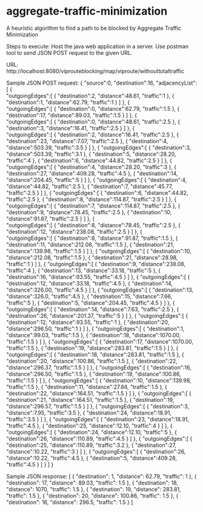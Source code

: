 # aggregate-traffic-minimization
A heuristic algorithm to find a path to be blocked by Aggregate Traffic Minimization

Steps to execute:
Host the java web application in a server.
Use postman tool to send JSON POST request to the given URL.

URL:
http://localhost:8080/viprouteblocking/map/viproute/withouttotaltraffic


Sample JSON POST request:
{
	"source":0,
	"destination":16,
	"adjacencyList":[
		{  
			"outgoingEdges":[
					{
						"destination":2,
						"distance":48.61,
						"traffic":1
					},
					{
						"destination":1,
						"distance":62.79,
						"traffic":1
					}
				]
		},
		{  
			"outgoingEdges":[
					{
						"destination":0,
						"distance":62.79,
						"traffic":1.5
					},
					{
						"destination":17,
						"distance":89.03,
						"traffic":1.5
					}
				]
		},
		{  
			"outgoingEdges":[
					{
						"destination":0,
						"distance":48.61,
						"traffic":2.5
					},
					{
						"destination":3,
						"distance":16.41,
						"traffic":2.5
					}
				]
		},
		{  
			"outgoingEdges":[
					{
						"destination":2,
						"distance":16.41,
						"traffic":2.5
					},
					{
						"destination":23,
						"distance":7.07,
						"traffic":2.5
					},
					{
						"destination":4,
						"distance":503.39,
						"traffic":3.5
					}
				]
		},
		{ 
			"outgoingEdges":[
					{
						"destination":3,
						"distance":503.39,
						"traffic":3.1
					},
					{
						"destination":5,
						"distance":28.20,
						"traffic":4
					},
					{
						"destination":6,
						"distance":44.82,
						"traffic":2.5
					}
				]
		},
		{  
			"outgoingEdges":[
					{
						"destination":4,
						"distance":28.20,
						"traffic":3
					},
					{
						"destination":27,
						"distance":409.28,
						"traffic":4.5
					},
					{
						"destination":14,
						"distance":204.45,
						"traffic":5
					}
				]
		},
		{
			"outgoingEdges":[
					{
						"destination":4,
						"distance":44.82,
						"traffic":2.5
					},
					{
						"destination":7,
						"distance":45.77,
						"traffic":2.5
					}
				]
		},
		{ 
			"outgoingEdges":[
					{
						"destination":6,
						"distance":44.82,
						"traffic":2.5
					},
					{
						"destination":8,
						"distance":114.87,
						"traffic":2.5
					}
				]
		},
		{ 
			"outgoingEdges":[
					{
						"destination":7,
						"distance":114.87,
						"traffic":2.5
					},
					{
						"destination":9,
						"distance":78.45,
						"traffic":2.5
					},
					{
						"destination":10,
						"distance":91.87,
						"traffic":2.5
					}
				]
		},
		{  
			"outgoingEdges":[
					{
						"destination":8,
						"distance":78.45,
						"traffic":2.5
					},
					{
						"destination":12,
						"distance":238.08,
						"traffic":2.5
					}
				]
		},
		{  
			"outgoingEdges":[
					{
						"destination":8,
						"distance":91.87,
						"traffic":1.5
					},
					{
						"destination":11,
						"distance":212.08,
						"traffic":1.5
					},
					{
						"destination":21,
						"distance":139.98,
						"traffic":1.5
					}
				]
		},
		{
			"outgoingEdges":[
					{
						"destination":10,
						"distance":212.08,
						"traffic":1.5
					},
					{
						"destination":21,
						"distance":28.98,
						"traffic":1
					}
				]
		},
		{
			"outgoingEdges":[
					{
						"destination":9,
						"distance":238.08,
						"traffic":4
					},
					{
						"destination":13,
						"distance":33.18,
						"traffic":5
					},
					{
						"destination":16,
						"distance":93.55,
						"traffic":4.5
					}
				]
		},
		{
			"outgoingEdges":[
					{
						"destination":12,
						"distance":33.18,
						"traffic":4.5
					},
					{
						"destination":14,
						"distance":326.00,
						"traffic":4.5
					}
				]
		},
		{
			"outgoingEdges":[
					{
						"destination":13,
						"distance":326.0,
						"traffic":4.5
					},
					{
						"destination":15,
						"distance":7.66,
						"traffic":5
					},
					{
						"destination":5,
						"distance":204.45,
						"traffic":4.5
					}
				]
		},
		{
			"outgoingEdges":[
					{
						"destination":14,
						"distance":7.63,
						"traffic":2.5
					},
					{
						"destination":26,
						"distance":201.37,
						"traffic":5
					}
				]
		},
		{
			"outgoingEdges":[
					{
						"destination":12,
						"distance":93.55,
						"traffic":1
					},
					{
						"destination":20,
						"distance":296.50,
						"traffic":1
					}
				]
		},
		{
			"outgoingEdges":[
					{
						"destination":1,
						"distance":99.03,
						"traffic":1.5
					},
					{
						"destination":18,
						"distance":1070.00,
						"traffic":1.5
					}
				]
		},
		{
			"outgoingEdges":[
					{
						"destination":17,
						"distance":1070.00,
						"traffic":1.5
					},
					{
						"destination":19,
						"distance":283.81,
						"traffic":1.5
					}
				]
		},
		{
			"outgoingEdges":[
					{
						"destination":18,
						"distance":283.81,
						"traffic":1.5
					},
					{
						"destination":20,
						"distance":100.86,
						"traffic":1.5
					},
					{
						"destination":22,
						"distance":296.37,
						"traffic":1.5
					}
				]
		},
		{
			"outgoingEdges":[
					{
						"destination":16,
						"distance":296.50,
						"traffic":1.5
					},
					{
						"destination":19,
						"distance":100.86,
						"traffic":1.5
					}
				]
		},
		{
			"outgoingEdges":[
					{
						"destination":10,
						"distance":139.98,
						"traffic":1.5
					},
					{
						"destination":11,
						"distance":27.84,
						"traffic":1.5
					},
					{
						"destination":22,
						"distance":164.51,
						"traffic":1.5
					}
				]
		},
		{
			"outgoingEdges":[
					{
						"destination":21,
						"distance":164.51,
						"traffic":1.5
					},
					{
						"destination":19,
						"distance":296.57,
						"traffic":1.5
					}
				]
		},
		{
			"outgoingEdges":[
					{
						"destination":3,
						"distance":7.95,
						"traffic":3.5
					},
					{
						"destination":24,
						"distance":18.91,
						"traffic":3.5
					}
				]
		},
		{
			"outgoingEdges":[
					{
						"destination":23,
						"distance":18.91,
						"traffic":4.5
					},
					{
						"destination":25,
						"distance":12.10,
						"traffic":4
					}
				]
		},
		{
			"outgoingEdges":[
					{
						"destination":24,
						"distance":12.10,
						"traffic":5
					},
					{
						"destination":26,
						"distance":110.89,
						"traffic":4.5
					}
				]
		},
		{
			"outgoingEdges":[
					{
						"destination":25,
						"distance":110.89,
						"traffic":3.2
					},
					{
						"destination":27,
						"distance":10.22,
						"traffic":3
					}
				]
		},
		{
			"outgoingEdges":[
					{
						"destination":26,
						"distance":10.22,
						"traffic":4.5
					},
					{
						"destination":5,
						"distance":409.28,
						"traffic":4.5
					}
				]
		}
		]
}






Sample JSON response:
[
    {
        "destination": 1,
        "distance": 62.79,
        "traffic": 1
    },
    {
        "destination": 17,
        "distance": 89.03,
        "traffic": 1.5
    },
    {
        "destination": 18,
        "distance": 1070,
        "traffic": 1.5
    },
    {
        "destination": 19,
        "distance": 283.81,
        "traffic": 1.5
    },
    {
        "destination": 20,
        "distance": 100.86,
        "traffic": 1.5
    },
    {
        "destination": 16,
        "distance": 296.5,
        "traffic": 1.5
    }
]
